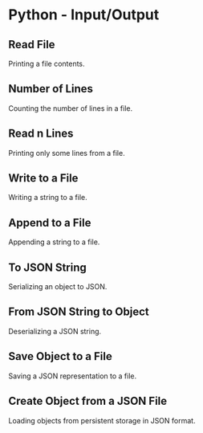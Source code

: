 # Python - Input/Output

## Read File
Printing a file contents.

## Number of Lines
Counting the number of lines in a file.

## Read n Lines
Printing only some lines from a file.

## Write to a File
Writing a string to a file.

## Append to a File
Appending a string to a file.

## To JSON String
Serializing an object to JSON.

## From JSON String to Object
Deserializing a JSON string.

## Save Object to a File
Saving a JSON representation to a file.

## Create Object from a JSON File
Loading objects from persistent storage in JSON format.
